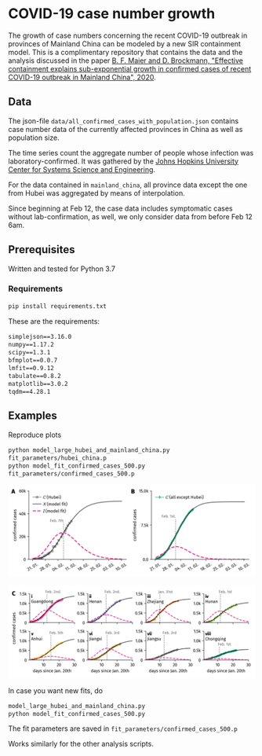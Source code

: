 # COVID-19 case number growth

The growth of case numbers concerning the recent COVID-19 outbreak
in provinces of Mainland China can be modeled by a new SIR containment model.
This is a complimentary repository that contains the data and the analysis discussed in the paper [B. F. Maier and D. Brockmann, "Effective containment explains sub-exponential growth in confirmed cases of recent COVID-19 outbreak in Mainland China", 2020](https://arxiv.org/abs/2002.07572).

## Data 

The json-file `data/all_confirmed_cases_with_population.json` contains case number data
of the currently affected provinces in China as well as population size.

The time series count the aggregate number of people whose infection was laboratory-confirmed.
It was gathered by the [Johns Hopkins University Center for Systems Science and Engineering](https://github.com/CSSEGISandData/COVID-19).

For the data contained in `mainland_china`, all province data except the one from Hubei
was aggregated by means of interpolation.

Since beginning at Feb 12, the case data includes symptomatic cases without lab-confirmation, as well,
we only consider data from before Feb 12 6am.

## Prerequisites

Written and tested for Python 3.7

### Requirements

```bash
pip install requirements.txt
```
These are the requirements:

```
simplejson==3.16.0
numpy==1.17.2
scipy==1.3.1
bfmplot==0.0.7
lmfit==0.9.12
tabulate==0.8.2
matplotlib==3.0.2
tqdm==4.28.1
```

## Examples

Reproduce plots

```
python model_large_hubei_and_mainland_china.py fit_parameters/hubei_china.p
python model_fit_confirmed_cases_500.py fit_parameters/confirmed_cases_500.p
```

![modelFitHubeiMainland](model_fit_figures/hubei_and_mainland_china.png)

![modelFitConfirmed500](model_fit_figures/model_fit_confirmed_500.png)

In case you want new fits, do

```
model_large_hubei_and_mainland_china.py
python model_fit_confirmed_cases_500.py
```

The fit parameters are saved in `fit_parameters/confirmed_cases_500.p`

Works similarly for the other analysis scripts.
